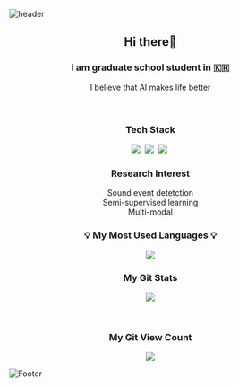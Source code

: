 ![header](https://capsule-render.vercel.app/api?type=waving&color=auto&height=200&section=header&text=HelloWorld!%20🥳&fontSize=50&animation=twinkling)

<h2 align="center"> Hi there👋</h2>
<h3 align="center">I am graduate school student in 🇰🇷</h3>
<p align="center">
I believe that AI makes life better<br/>
<br/><br/>
  
</p>

<h3 align="center"> Tech Stack </h3>
<p align="center">
  <img src="https://img.shields.io/badge/python-ffb13b?style=flat&logo=python&logoColor=white"/></a>&nbsp 
  <img src="https://img.shields.io/badge/pytorch-005571?style=flat&logo=pytorch&logoColor=white"/></a>&nbsp
  <img src="https://img.shields.io/badge/docker-11B48A?style=flat&logo=docker&logoColor=white"/></a>&nbsp
  <br>
</p>
<h3 align="center"> Research Interest </h3>
<p align="center">
  Sound event detetction <br/>
  Semi-supervised learning <br/>
  Multi-modal <br/>
</p>
  

<h3 align="center">💡 My Most Used Languages 💡</h3>
<p align="center">
  <a href="https://github.com/$VEOjiwon">
    <img align="center" src="https://github-readme-stats.vercel.app/api/top-langs/?username=$VEOjiwon&layout=compact&show_icons=$true&show_owner=$true&hide_title=$false&theme=$nord" />
  </a>
</p>
<h3 align="center"> My Git Stats </h3>
<p align="center">
  <a href="https://github.com/VEOjiwon">
    <img align="center" src="https://github-readme-stats.vercel.app/api?username=VEOjiwon&hide=contribs,prs&hide_title=true&show_icons=true&include_all_commits=true&theme=nord" />
  </a>
</p>

<br>
<h3 align="center"> My Git View Count </h3>
<p align="center">
<!-- Git View Count -->
<a href="https://hits.seeyoufarm.com"><img src="https://hits.seeyoufarm.com/api/count/incr/badge.svg?url=https%3A%2F%2Fgithub.com%2FVEOjiwon%2Fhit-counter&count_bg=%2379C83D&title_bg=%23555555&icon=apple.svg&icon_color=%23E7E7E7&title=&edge_flat=true"/></a>
</p>

![Footer](https://capsule-render.vercel.app/api?type=waving&color=auto&height=100&section=footer)
